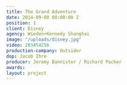 ```yaml
---
title: The Grand Adventure
date: 2014-09-08 00:00:00 Z
position: 1
client: Disney
agency: Wieden+Kennedy Shanghai
image: "/uploads/disney.jpg"
video: 283454256
production-company: Outsider
dop: Jacob Ihre
producer: Jeremy Bannister / Richard Packer
awards: 
layout: project
---
```


